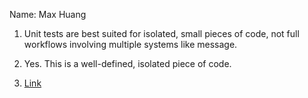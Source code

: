 Name: Max Huang

1. Unit tests are best suited for isolated, small pieces of code, not full workflows involving multiple systems like message.

2. Yes. This is a well-defined, isolated piece of code.

3. [Link](https://max-dwd.github.io/Lab5_Starter/expose.html)
